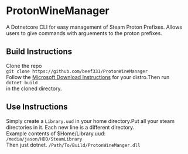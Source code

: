# ProtonWineManager
A Dotnetcore CLI for easy management of Steam Proton Prefixes. Allows users to give commands with arguements to the proton prefixes.
## Build Instructions
Clone the repo<br/>
`git clone https://github.com/beef331/ProtonWineManager`<br/>
Follow the [Microsoft Download Instructions](https://dotnet.microsoft.com/download) for your distro.Then run<br/>
`dotnet build`<br/>
in the cloned directory.
## Use Instructions
Simply create a `Library.uud` in your home directory.Put all your steam directories in it. Each new line is a different directory. <br/>
Example contents of $Home/Library.uud:<br/>
`/media/jason/HDD/SteamLibrary`<br/>
Then just dotnet. `/Path/To/Build/ProtonWineManger.dll`
